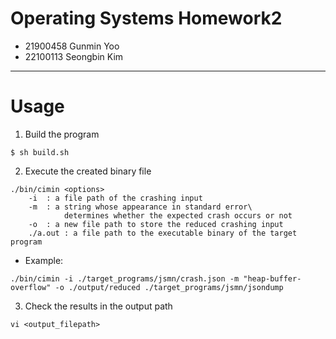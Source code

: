 # Operating Systems Homework2
* 21900458 Gunmin Yoo
* 22100113 Seongbin Kim
___
# Usage
1. Build the program
```
$ sh build.sh
```
2. Execute the created binary file
```
./bin/cimin <options>
	-i	: a file path of the crashing input
	-m 	: a string whose appearance in standard error\
			determines whether the expected crash occurs or not
	-o 	: a new file path to store the reduced crashing input
	./a.out : a file path to the executable binary of the target program
```
* Example:
```
./bin/cimin -i ./target_programs/jsmn/crash.json -m "heap-buffer-overflow" -o ./output/reduced ./target_programs/jsmn/jsondump
```
3. Check the results in the output path
```
vi <output_filepath>
```

